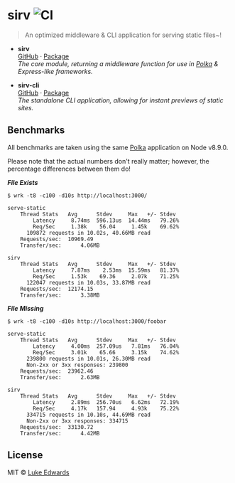 # sirv ![CI](https://github.com/lukeed/sirv/workflows/CI/badge.svg?branch=next&event=push)

> An optimized middleware & CLI application for serving static files~!

* **sirv**<br>
  [GitHub](https://github.com/lukeed/sirv/tree/master/packages/sirv) · [Package](https://www.npmjs.com/package/sirv) <br>
  _The core module, returning a middleware function for use in [Polka](https://github.com/lukeed/polka) & Express-like frameworks._

* **sirv-cli**<br>
  [GitHub](https://github.com/lukeed/sirv/tree/master/packages/sirv-cli) · [Package](https://www.npmjs.com/package/sirv-cli) <br>
  _The standalone CLI application, allowing for instant previews of static sites._



## Benchmarks

All benchmarks are taken using the same [Polka](https://github.com/lukeed/polka) application on Node v8.9.0.

Please note that the actual numbers don't really matter; however, the percentage differences between them do!

***File Exists***

```
$ wrk -t8 -c100 -d10s http://localhost:3000/
```

```
serve-static
    Thread Stats   Avg      Stdev     Max   +/- Stdev
        Latency     8.74ms  596.13us  14.44ms   79.26%
        Req/Sec     1.38k    56.04     1.45k    69.62%
      109872 requests in 10.02s, 40.66MB read
    Requests/sec:  10969.49
    Transfer/sec:      4.06MB

sirv
    Thread Stats   Avg      Stdev     Max   +/- Stdev
        Latency     7.87ms    2.53ms  15.59ms   81.37%
        Req/Sec     1.53k    69.36     2.07k    71.25%
      122047 requests in 10.03s, 33.87MB read
    Requests/sec:  12174.15
    Transfer/sec:      3.38MB
```

***File Missing***

```
$ wrk -t8 -c100 -d10s http://localhost:3000/foobar
```

```
serve-static
    Thread Stats   Avg      Stdev     Max   +/- Stdev
        Latency     4.00ms  257.09us   7.81ms   76.04%
        Req/Sec     3.01k    65.66     3.15k    74.62%
      239800 requests in 10.01s, 26.30MB read
      Non-2xx or 3xx responses: 239800
    Requests/sec:  23962.46
    Transfer/sec:      2.63MB

sirv
    Thread Stats   Avg      Stdev     Max   +/- Stdev
        Latency     2.89ms  256.70us   6.62ms   72.19%
        Req/Sec     4.17k   157.94     4.93k    75.22%
      334715 requests in 10.10s, 44.69MB read
      Non-2xx or 3xx responses: 334715
    Requests/sec:  33130.72
    Transfer/sec:      4.42MB
```


## License

MIT © [Luke Edwards](https://lukeed.com)
